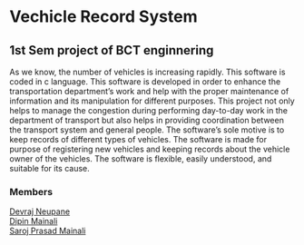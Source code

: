 # Vechicle Record System
## 1st Sem project of BCT enginnering

As we know, the number of vehicles is increasing rapidly. This software is coded in c language. This software is developed in order to enhance the transportation department’s work and help with the proper maintenance of information and its manipulation for different purposes. This project not only helps to manage the congestion during performing day-to-day work in the department of transport but also helps in providing coordination between the transport system and general people. The software’s sole motive is to keep records of different types of vehicles. The software is made for purpose of registering new vehicles and keeping records about the vehicle owner of the vehicles. The software is flexible, easily understood, and suitable for its cause.
  
 ### Members
[Devraj Neupane](https://github.com/devrajneupane)<br>
[Dipin Mainali](https://github.com/DipinMainali)<br>
[Saroj Prasad Mainali](https://github.com/VoidCU)
